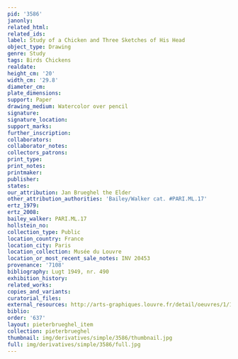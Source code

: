 ```yaml
---
pid: '3586'
janonly: 
related_html: 
related_ids: 
label: Study of a Chicken and Three Sketches of His Head
object_type: Drawing
genre: Study
tags: Birds Chickens
realdate: 
height_cm: '20'
width_cm: '29.8'
diameter_cm: 
plate_dimensions: 
support: Paper
drawing_medium: Watercolor over pencil
signature: 
signature_location: 
support_marks: 
further_inscription: 
collaborators: 
collaborator_notes: 
collectors_patrons: 
print_type: 
print_notes: 
printmaker: 
publisher: 
states: 
our_attribution: Jan Brueghel the Elder
other_attribution_authorities: 'Bailey/Walker cat. #PARI.ML.17'
ertz_1979: 
ertz_2008: 
bailey_walker: PARI.ML.17
hollstein_no: 
collection_type: Public
location_country: France
location_city: Paris
location_collection: Musée du Louvre
location_or_most_recent_sale_notes: INV 20453
provenance: '7108'
bibliography: Lugt 1949, nr. 490
exhibition_history: 
related_works: 
copies_and_variants: 
curatorial_files: 
external_resources: http://arts-graphiques.louvre.fr/detail/oeuvres/1/110649-Etude-dune-poule-et-trois-croquis-de-sa-tete
biblio: 
order: '637'
layout: pieterbrueghel_item
collection: pieterbrueghel
thumbnail: img/derivatives/simple/3586/thumbnail.jpg
full: img/derivatives/simple/3586/full.jpg
---
```

